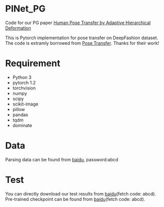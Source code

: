 # PINet_PG
Code for our PG paper [Human Pose Transfer by Adaptive Hierarchical Deformation](http://cic.tju.edu.cn/faculty/likun/pg2020.pdf)

This is Pytorch implementation for pose transfer on DeepFashion dataset. The code is extramly borrowed from [Pose Transfer](https://github.com/tengteng95/Pose-Transfer). Thanks for their work!

# Requirement
* Python 3 <br>
* pytorch 1.2 <br>
* torchvision <br>
* numpy <br>
* scipy <br>
* scikit-image <br>
* pillow <br>
* pandas <br>
* tqdm <br>
* dominate <br>

# Data

Parsing data can be found from [baidu](https://pan.baidu.com/s/1Ic8sIY-eYhGnIoZdDlhgxA), password:abcd

# Test
You can directly download our test results from [baidu](https://pan.baidu.com/s/15tcKgRV12NGByIrr4qoqDw)(fetch code: abcd).
Pre-trained checkpoint can be found from [baidu](https://pan.baidu.com/s/1Orvpt42lV-R2uzI-10q3_A)(fetch code: abcd).


